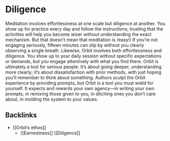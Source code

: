 # Diligence
Meditation involves effortlessness at one scale but diligence at another. You show up for practice every day and follow the instructions, trusting that the activities will help you become wiser without understanding the exact mechanism. But that doesn’t mean that meditation is /easy!/ If you’re not engaging seriously, fifteen minutes can slip by without you clearly observing a single breath.
Likewise, Orbit involves both effortlessness and diligence. You show up to your daily session without specific expectations or demands, but you engage attentively with what you find there. Orbit is ultimately a tool for serious people. It’s about going deeper, understanding more clearly; it’s about dissatisfaction with prior methods, with just hoping you’ll remember to think about something.
Authors sculpt the Orbit experience by providing prompts, but Orbit is a tool you must wield for yourself. It expects and rewards your own agency—in writing your own prompts, in remixing those given to you, in ditching ones you don’t care about, in molding the system to your values.

## Backlinks
* [[Orbit’s ethos]]
	* [[Earnestness]]
[[Diligence]]

<!-- {BearID:CD6F1D13-6A1D-4C78-AC1C-B5A9FDBE6960-2066-00000AB07D048964} -->
